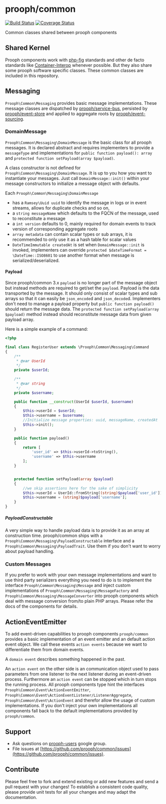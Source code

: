 # prooph/common

[![Build Status](https://travis-ci.org/prooph/common.svg?branch=master)](https://travis-ci.org/prooph/common)
[![Coverage Status](https://coveralls.io/repos/prooph/common/badge.svg?branch=master)](https://coveralls.io/r/prooph/common?branch=master)

Common classes shared between prooph components

## Shared Kernel

Prooph components work with [php-fig](http://www.php-fig.org/) standards and other de facto standards like [Container-Interop](https://github.com/container-interop/container-interop) whenever possible.
But they also share some prooph software specific classes. These common classes are included in this repository.

## Messaging

`Prooph\Common\Messaging` provides basic message implementations. These message classes are dispatched by
[prooph/service-bus](https://github.com/prooph/service-bus), persisted by [prooph/event-store](https://github.com/prooph/event-store) and applied to aggregate roots by [prooph/event-sourcing](https://github.com/prooph/event-sourcing).

### DomainMessage

`Prooph\Common\Messaging\DomainMessage` is the basic class for all prooph messages. It is declared abstract and
requires implementers to provide a `messageType` and implementations for `public function payload(): array` and `protected function setPayload(array $payload)`.

A class constructor is not defined for `Prooph\Common\Messaging\DomainMessage`. It is up to you how you want to instantiate your messages.
Just call `DomainMessage::init()` within your message constructors to initialize a message object with defaults.

Each `Prooph\Common\Messaging\DomainMessage`
- has a `Ramsey\Uuid uuid` to identify the message in logs or in event streams, allows for duplicate checks and so on,
- a `string messageName` which defaults to the FQCN of the message, used to reconstitute a message
- a `int version` defaults to 0, mainly required for domain events to track version of corresponding aggregate roots
- `array metadata` can contain scalar types or sub arrays, it is recommended to only use it as a hash table for scalar values
- `DateTimeImmutable createdAt` is set when `DomainMessage::init`  is invoked, implementers can override `protected $dateTimeFormat = \DateTime::ISO8601` to use another format when message is serialized/deserialized.

#### Payload

Since prooph/common 3.x `payload` is no longer part of the message object but instead methods are required to get/set the `payload`.
Payload is the data transported by the message. It should only consist of scalar types and sub arrays so that it can easily be `json_encode`d and `json_decode`d.
Implementers don't need to manage a payload property but `public function payload()` should return the message data.
The `protected function setPayload(array $payload)` method instead should reconstitute message data from given payload array.

Here is a simple example of a command:
```php
<?php

final class RegisterUser extends \Prooph\Common\Messaging\Command
{
    /**
     * @var UserId
     */
    private $userId;

    /**
     * @var string
     */
    private $username;

    public function __construct(UserId $userId, $username)
    {
        $this->userId = $userId;
        $this->username = $username;
        //Initialize message properties: uuid, messageName, createdAt
        $this->init();
    }

    public function payload()
    {
        return [
            'user_id' => $this->userId->toString(),
            'username' => $this->username
        ];
    }


    protected function setPayload(array $payload)
    {
        //we skip assertions here for the sake of simplicity
        $this->userId = UserId::fromString((string)$payload['user_id']);
        $this->username = (string)$payload['username'];
    }
}
```

##### PayloadConstructable

A very simple way to handle payload data is to provide it as an array at construction time.
prooph/common ships with a `Prooph\Common\Messaging\PayloadConstructable` interface and a `Prooph\Common\Messaging\PayloadTrait`.
Use them if you don't want to worry about payload handling.

### Custom Messages

If you prefer to work with your own message implementations and want to use third party serializers everything you need to
do is to implement the interface `Prooph\Common\Messaging\Message` and inject custom implementations of
`Prooph\Common\Messaging\MessageFactory` and `Prooph\Common\Messaging\MessageConverter` into prooph components which deal
with message conversion from/to plain PHP arrays. Please refer the docs of the components for details.

## ActionEventEmitter

To add event-driven capabilities to prooph components `prooph/common` provides a basic implementation of an event emitter and
an default action event object. We call these events `action events` because we want to differentiate them from domain events.

A `domain event` describes something happened in the past.

An `action event` on the other side is an communication object
used to pass parameters from one listener to the next listener during an event-driven process. Furthermore an `action event`
can be stopped which in turn stops the running process.
All prooph components type hint the interfaces `Prooph\Common\Event\ActionEventEmitter`, `Prooph\Common\Event\ActionEventListener/ListenerAggregate`,
`Prooph\Common\Event\ActionEvent` and therefor allow the usage of custom implementations.
If you don't inject your own implementations all components fall back to the default implementations provided by `prooph/common`.

## Support

- Ask questions on [prooph-users](https://groups.google.com/forum/?hl=de#!forum/prooph) google group.
- File issues at [https://github.com/prooph/common/issues](https://github.com/prooph/common/issues).

## Contribute

Please feel free to fork and extend existing or add new features and send a pull request with your changes!
To establish a consistent code quality, please provide unit tests for all your changes and may adapt the documentation.


